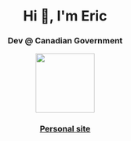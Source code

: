 <h1 align="center">Hi 👋, I'm Eric</h1>

<h3 align="center">Dev @ Canadian Government</h3>

<div align='center' width='100%'>
  <img width="120px" src="https://www.international.gc.ca/world-monde/assets/images/funding-financement/canada-aid-aide/canada-wordmark-colour.png" />
</div>
<h3 align="center"><a href="https://emoore.live" alt="Personal site link">Personal site</a></h3>


